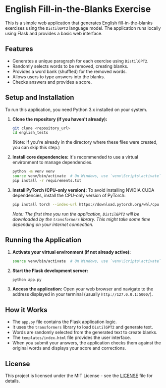 # English Fill-in-the-Blanks Exercise

This is a simple web application that generates English fill-in-the-blanks exercises using the `DistilGPT2` language model. The application runs locally using Flask and provides a basic web interface.

## Features

* Generates a unique paragraph for each exercise using `DistilGPT2`.
* Randomly selects words to be removed, creating blanks.
* Provides a word bank (shuffled) for the removed words.
* Allows users to type answers into the blanks.
* Checks answers and provides a score.

## Setup and Installation

To run this application, you need Python 3.x installed on your system.

1. **Clone the repository (if you haven't already):**

    ```bash
    git clone <repository_url>
    cd english_tests
    ```

    (Note: If you're already in the directory where these files were created, you can skip this step.)

2. **Install core dependencies:**
    It's recommended to use a virtual environment to manage dependencies.

    ```bash
    python -m venv venv
    source venv/bin/activate  # On Windows, use `venv\Scripts\activate`
    pip install -r requirements.txt
    ```

3. **Install PyTorch (CPU-only version):**
    To avoid installing NVIDIA CUDA dependencies, install the CPU-only version of PyTorch:

    ```bash
    pip install torch --index-url https://download.pytorch.org/whl/cpu
    ```

    *Note: The first time you run the application, `DistilGPT2` will be downloaded by the `transformers` library. This might take some time depending on your internet connection.*

## Running the Application

1. **Activate your virtual environment (if not already active):**

    ```bash
    source venv/bin/activate  # On Windows, use `venv\Scripts\activate`
    ```

2. **Start the Flask development server:**

    ```bash
    python app.py
    ```

3. **Access the application:**
    Open your web browser and navigate to the address displayed in your terminal (usually `http://127.0.0.1:5000/`).

## How it Works

* The `app.py` file contains the Flask application logic.
* It uses the `transformers` library to load `DistilGPT2` and generate text.
* Words are randomly selected from the generated text to create blanks.
* The `templates/index.html` file provides the user interface.
* When you submit your answers, the application checks them against the original words and displays your score and corrections.

## License

This project is licensed under the MIT License - see the [LICENSE](LICENSE) file for details.
